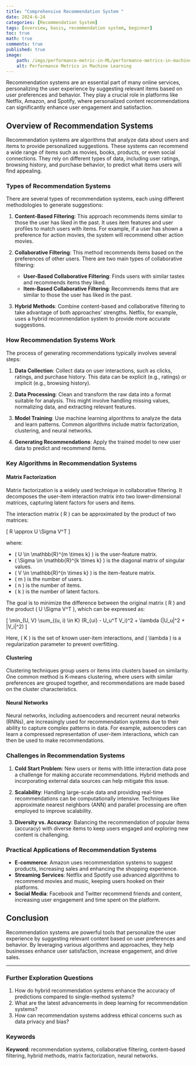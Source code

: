 ```yaml
---
title: "Comprehensive Recommendation System "
date: 2024-6-24
categories: [Recommendation System]
tags: [overview, basis, recommendation system, beginner]
toc: true
math: true
comments: true
published: true
image: 
    path: /imgs/performance-metric-in-ML/performance-metrics-in-machine-learning.png
    alt: Performance Metrics in Machine Learning
---
```


Recommendation systems are an essential part of many online services, personalizing the user experience by suggesting relevant items based on user preferences and behavior. They play a crucial role in platforms like Netflix, Amazon, and Spotify, where personalized content recommendations can significantly enhance user engagement and satisfaction.

## Overview of Recommendation Systems

Recommendation systems are algorithms that analyze data about users and items to provide personalized suggestions. These systems can recommend a wide range of items such as movies, books, products, or even social connections. They rely on different types of data, including user ratings, browsing history, and purchase behavior, to predict what items users will find appealing.

### Types of Recommendation Systems

There are several types of recommendation systems, each using different methodologies to generate suggestions:

1. **Content-Based Filtering**: This approach recommends items similar to those the user has liked in the past. It uses item features and user profiles to match users with items. For example, if a user has shown a preference for action movies, the system will recommend other action movies.

2. **Collaborative Filtering**: This method recommends items based on the preferences of other users. There are two main types of collaborative filtering:
   - **User-Based Collaborative Filtering**: Finds users with similar tastes and recommends items they liked.
   - **Item-Based Collaborative Filtering**: Recommends items that are similar to those the user has liked in the past.

3. **Hybrid Methods**: Combine content-based and collaborative filtering to take advantage of both approaches' strengths. Netflix, for example, uses a hybrid recommendation system to provide more accurate suggestions.

### How Recommendation Systems Work

The process of generating recommendations typically involves several steps:

1. **Data Collection**: Collect data on user interactions, such as clicks, ratings, and purchase history. This data can be explicit (e.g., ratings) or implicit (e.g., browsing history).

2. **Data Processing**: Clean and transform the raw data into a format suitable for analysis. This might involve handling missing values, normalizing data, and extracting relevant features.

3. **Model Training**: Use machine learning algorithms to analyze the data and learn patterns. Common algorithms include matrix factorization, clustering, and neural networks.

4. **Generating Recommendations**: Apply the trained model to new user data to predict and recommend items.

### Key Algorithms in Recommendation Systems

#### Matrix Factorization

Matrix factorization is a widely used technique in collaborative filtering. It decomposes the user-item interaction matrix into two lower-dimensional matrices, capturing latent factors for users and items.

The interaction matrix \( R \) can be approximated by the product of two matrices:

\[ R \approx U \Sigma V^T \]

where:
- \( U \in \mathbb{R}^{m \times k} \) is the user-feature matrix.
- \( \Sigma \in \mathbb{R}^{k \times k} \) is the diagonal matrix of singular values.
- \( V \in \mathbb{R}^{n \times k} \) is the item-feature matrix.
- \( m \) is the number of users.
- \( n \) is the number of items.
- \( k \) is the number of latent factors.

The goal is to minimize the difference between the original matrix \( R \) and the product \( U \Sigma V^T \), which can be expressed as:

\[ \min_{U, V} \sum_{(u, i) \in K} (R_{ui} - U_u^T V_i)^2 + \lambda (\|U_u\|^2 + \|V_i\|^2) \]

Here, \( K \) is the set of known user-item interactions, and \( \lambda \) is a regularization parameter to prevent overfitting.

#### Clustering

Clustering techniques group users or items into clusters based on similarity. One common method is K-means clustering, where users with similar preferences are grouped together, and recommendations are made based on the cluster characteristics.

#### Neural Networks

Neural networks, including autoencoders and recurrent neural networks (RNNs), are increasingly used for recommendation systems due to their ability to capture complex patterns in data. For example, autoencoders can learn a compressed representation of user-item interactions, which can then be used to make recommendations.

### Challenges in Recommendation Systems

1. **Cold Start Problem**: New users or items with little interaction data pose a challenge for making accurate recommendations. Hybrid methods and incorporating external data sources can help mitigate this issue.

2. **Scalability**: Handling large-scale data and providing real-time recommendations can be computationally intensive. Techniques like approximate nearest neighbors (ANN) and parallel processing are often employed to improve scalability.

3. **Diversity vs. Accuracy**: Balancing the recommendation of popular items (accuracy) with diverse items to keep users engaged and exploring new content is challenging.

### Practical Applications of Recommendation Systems

- **E-commerce**: Amazon uses recommendation systems to suggest products, increasing sales and enhancing the shopping experience.
- **Streaming Services**: Netflix and Spotify use advanced algorithms to recommend movies and music, keeping users hooked on their platforms.
- **Social Media**: Facebook and Twitter recommend friends and content, increasing user engagement and time spent on the platform.

## Conclusion

Recommendation systems are powerful tools that personalize the user experience by suggesting relevant content based on user preferences and behavior. By leveraging various algorithms and approaches, they help businesses enhance user satisfaction, increase engagement, and drive sales.

---

### Further Exploration Questions

1. How do hybrid recommendation systems enhance the accuracy of predictions compared to single-method systems?
2. What are the latest advancements in deep learning for recommendation systems?
3. How can recommendation systems address ethical concerns such as data privacy and bias?

### Keywords

**Keyword**: recommendation systems, collaborative filtering, content-based filtering, hybrid methods, matrix factorization, neural networks.